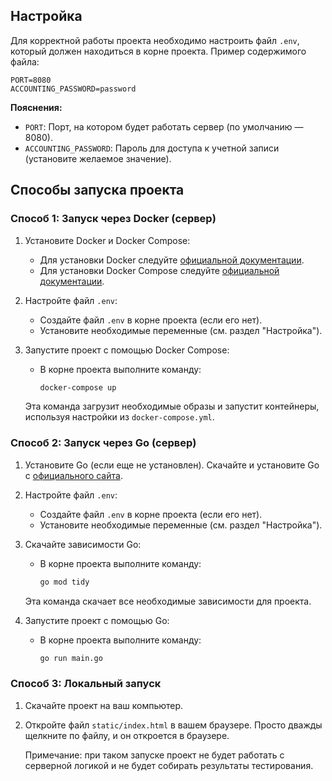 ## Настройка

Для корректной работы проекта необходимо настроить файл `.env`, который должен находиться в корне проекта. Пример содержимого файла:

```
PORT=8080
ACCOUNTING_PASSWORD=password
```

**Пояснения:**

- `PORT`: Порт, на котором будет работать сервер (по умолчанию — 8080).
- `ACCOUNTING_PASSWORD`: Пароль для доступа к учетной записи (установите желаемое значение).

## Способы запуска проекта

### Способ 1: Запуск через Docker (сервер)

1. Установите Docker и Docker Compose:

   - Для установки Docker следуйте [официальной документации](https://docs.docker.com/get-docker/).
   - Для установки Docker Compose следуйте [официальной документации](https://docs.docker.com/compose/install/).

2. Настройте файл `.env`:

   - Создайте файл `.env` в корне проекта (если его нет).
   - Установите необходимые переменные (см. раздел "Настройка").

3. Запустите проект с помощью Docker Compose:

   - В корне проекта выполните команду:

     ```bash
     docker-compose up
     ```

   Эта команда загрузит необходимые образы и запустит контейнеры, используя настройки из `docker-compose.yml`.

### Способ 2: Запуск через Go (сервер)

1. Установите Go (если еще не установлен). Скачайте и установите Go с [официального сайта](https://golang.org/dl/).

2. Настройте файл `.env`:

   - Создайте файл `.env` в корне проекта (если его нет).
   - Установите необходимые переменные (см. раздел "Настройка").

3. Скачайте зависимости Go:

   - В корне проекта выполните команду:

     ```bash
     go mod tidy
     ```

   Эта команда скачает все необходимые зависимости для проекта.

4. Запустите проект с помощью Go:

   - В корне проекта выполните команду:

     ```bash
     go run main.go
     ```

### Способ 3: Локальный запуск

1. Скачайте проект на ваш компьютер.

2. Откройте файл `static/index.html` в вашем браузере. Просто дважды щелкните по файлу, и он откроется в браузере.

   Примечание: при таком запуске проект не будет работать с серверной логикой и не будет собирать результаты тестирования.
